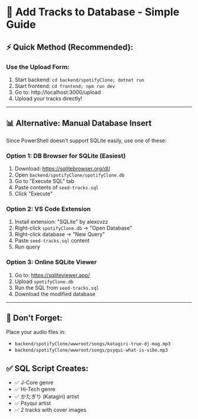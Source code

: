 # 🎵 Add Tracks to Database - Simple Guide

## ⚡ Quick Method (Recommended):

### Use the Upload Form:
1. Start backend: `cd backend/spotifyClone; dotnet run`
2. Start frontend: `cd frontend; npm run dev`
3. Go to: http://localhost:3000/upload
4. Upload your tracks directly!

---

## 📊 Alternative: Manual Database Insert

Since PowerShell doesn't support SQLite easily, use one of these:

### Option 1: DB Browser for SQLite (Easiest)
1. Download: https://sqlitebrowser.org/dl/
2. Open `backend/spotifyClone/spotifyClone.db`
3. Go to "Execute SQL" tab
4. Paste contents of `seed-tracks.sql`
5. Click "Execute"

### Option 2: VS Code Extension
1. Install extension: "SQLite" by alexcvzz
2. Right-click `spotifyClone.db` → "Open Database"
3. Right-click database → "New Query"
4. Paste `seed-tracks.sql` content
5. Run query

### Option 3: Online SQLite Viewer
1. Go to: https://sqliteviewer.app/
2. Upload `spotifyClone.db`
3. Run the SQL from `seed-tracks.sql`
4. Download the modified database

---

## 📂 Don't Forget:
Place your audio files in:
- `backend/spotifyClone/wwwroot/songs/katagiri-true-dj-mag.mp3`
- `backend/spotifyClone/wwwroot/songs/psyqui-what-is-vibe.mp3`

## ✅ SQL Script Creates:
- ✅ J-Core genre
- ✅ Hi-Tech genre  
- ✅ かたぎり (Katagiri) artist
- ✅ Psyqui artist
- ✅ 2 tracks with cover images

